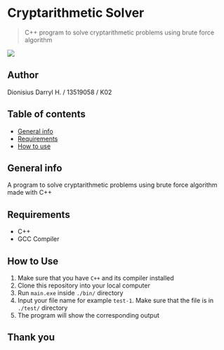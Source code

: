 # Cryptarithmetic Solver
> C++ program to solve cryptarithmetic problems using brute force algorithm

![](https://img.shields.io/badge/C++-blue.svg?style=flat&logo=c%2B%2B)

## Author
Dionisius Darryl H. / 13519058 / K02
         
## Table of contents
* [General info](#general-info)
* [Requirements](#requirements)
* [How to use](#how-to-use)

## General info
A program to solve cryptarithmetic problems using brute force algorithm made with C++

## Requirements
* C++
* GCC Compiler

## How to Use
1. Make sure that you have ```C++``` and its compiler installed
2. Clone this repository into your local computer
3. Run ```main.exe``` inside ```./bin/``` directory
4. Input your file name for example ```test-1```. Make sure that the file is in ```./test/``` directory
5. The program will show the corresponding output

## Thank you
